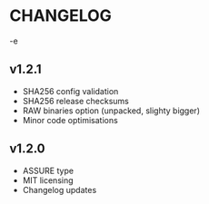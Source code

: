 # CHANGELOG
-e 


## v1.2.1

- SHA256 config validation
- SHA256 release checksums
- RAW binaries option (unpacked, slighty bigger)
- Minor code optimisations

## v1.2.0

- ASSURE type
- MIT licensing
- Changelog updates 


